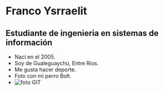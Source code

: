 # Franco Ysrraelit
## Estudiante de ingenieria en sistemas de información
- Nací en el 2005.
- Soy de Gualeguaychú, Entre Rios.
- Me gusta hacer deporte.
- Foto con mi perro Bolt.
- ![foto GIT](https://github.com/pdepviernestm/2024-presentacion-FrancoYsrraelit/assets/164574861/c9150d12-93f7-4737-9781-6ed7be736ea2)



